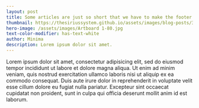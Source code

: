 ```yaml
---
layout: post
title: Some articles are just so short that we have to make the footer stick
thumbnail: https://thesiriussystem.github.io/assets/images/blog-posts/3-things-i-learned-while-designing-my-website.jpg
hero-image: /assets/images/Artboard 1-80.jpg
text-color-modifier: has-text-white
author: Minima
description: Lorem ipsum dolor sit amet.
---
```

Lorem ipsum dolor sit amet, consectetur adipisicing elit, sed do eiusmod tempor incididunt ut labore et dolore magna aliqua. Ut enim ad minim veniam, quis nostrud exercitation ullamco laboris nisi ut aliquip ex ea commodo consequat. Duis aute irure dolor in reprehenderit in voluptate velit esse cillum dolore eu fugiat nulla pariatur. Excepteur sint occaecat cupidatat non proident, sunt in culpa qui officia deserunt mollit anim id est laborum.
